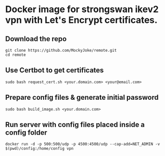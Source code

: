 Docker image for strongswan ikev2 vpn with Let's Encrypt certificates. 
==================
Download the repo
-----------

    git clone https://github.com/MockyJoke/remote.git
    cd remote

Use Certbot to get certificates
-----------

    sudo bash request_cert.sh <your.domain.com> <your@email.com>
    
Prepare config files & generate initial password
-----------

    sudo bash build_image.sh <your.domain.com>
    
Run server with config files placed inside a config folder
-----------

    docker run -d -p 500:500/udp -p 4500:4500/udp --cap-add=NET_ADMIN -v $(pwd)/config:/home/config vpn
    
